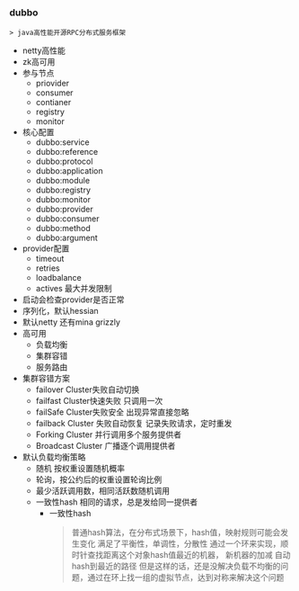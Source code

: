 ### dubbo
    > java高性能开源RPC分布式服务框架
- netty高性能
- zk高可用
- 参与节点
    - priovider
    - consumer
    - contianer
    - registry
    - monitor
- 核心配置
    - dubbo:service
    - dubbo:reference
    - dubbo:protocol
    - dubbo:application
    - dubbo:module
    - dubbo:registry
    - dubbo:monitor
    - dubbo:provider
    - dubbo:consumer
    - dubbo:method
    - dubbo:argument
- provider配置
    - timeout
    - retries
    - loadbalance
    - actives 最大并发限制
- 启动会检查provider是否正常
- 序列化，默认hessian
- 默认netty 还有mina grizzly
- 高可用
    - 负载均衡
    - 集群容错
    - 服务路由
- 集群容错方案
    - failover Cluster失败自动切换
    - failfast Cluster快速失败 只调用一次
    - failSafe Cluster失败安全 出现异常直接忽略
    - failback Cluster 失败自动恢复 记录失败请求，定时重发
    - Forking Cluster 并行调用多个服务提供者
    - Broadcast Cluster 广播逐个调用提供者
- 默认负载均衡策略
    - 随机 按权重设置随机概率
    - 轮询，按公约后的权重设置轮询比例
    - 最少活跃调用数，相同活跃数随机调用
    - 一致性hash 相同的请求，总是发给同一提供者
        - 一致性hash
            > 普通hash算法，在分布式场景下，hash值，映射规则可能会发生变化
            > 满足了平衡性，单调性，分散性
            > 通过一个环来实现，顺时针查找距离这个对象hash值最近的机器， 新机器的加减 自动hash到最近的路径
            > 但是这样的话，还是没解决负载不均衡的问题，通过在环上找一组的虚拟节点，达到对称来解决这个问题